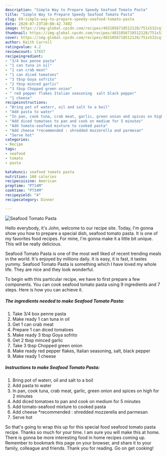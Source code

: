 ```yaml
---
description: "Simple Way to Prepare Speedy Seafood Tomato Pasta"
title: "Simple Way to Prepare Speedy Seafood Tomato Pasta"
slug: 69-simple-way-to-prepare-speedy-seafood-tomato-pasta
date: 2020-07-23T10:08:42.740Z
image: https://img-global.cpcdn.com/recipes/4831856718512128/751x532cq70/seafood-tomato-pasta-recipe-main-photo.jpg
thumbnail: https://img-global.cpcdn.com/recipes/4831856718512128/751x532cq70/seafood-tomato-pasta-recipe-main-photo.jpg
cover: https://img-global.cpcdn.com/recipes/4831856718512128/751x532cq70/seafood-tomato-pasta-recipe-main-photo.jpg
author: Keith Carroll
ratingvalue: 4.2
reviewcount: 17657
recipeingredient:
- "3/4 box penne pasta"
- "1 can tuna in oil"
- "1 can crab meat"
- "1 can diced tomatoes"
- "3 tbsp Goya sofrito"
- "2 tbsp minced garlic"
- "3 tbsp Chopped green onion"
- " red pepper flakes Italian seasoning  salt black pepper"
- "1 cheese"
recipeinstructions:
- "Bring pot of waterr, oil and salt to a boil"
- "Add pasta to water"
- "In pan, cook tuna, crab meat, garlic, green onion and spices on high for 2 minutes"
- "Add diced tomatoes to pan and cook on medium for 5 minutes"
- "Add tomato-seafood mixture to cooked pasta"
- "Add cheese *recommended : shredded mozzerella and parmesan"
- "Serve hot"
categories:
- Recipe
tags:
- seafood
- tomato
- pasta

katakunci: seafood tomato pasta 
nutrition: 160 calories
recipecuisine: American
preptime: "PT14M"
cooktime: "PT34M"
recipeyield: "4"
recipecategory: Dinner

---
```



![Seafood Tomato Pasta](https://img-global.cpcdn.com/recipes/4831856718512128/751x532cq70/seafood-tomato-pasta-recipe-main-photo.jpg)

Hello everybody, it's John, welcome to our recipe site. Today, I'm gonna show you how to prepare a special dish, seafood tomato pasta. It is one of my favorites food recipes. For mine, I'm gonna make it a little bit unique. This will be really delicious.

Seafood Tomato Pasta is one of the most well liked of recent trending meals in the world. It's enjoyed by millions daily. It is easy, it is fast, it tastes yummy. Seafood Tomato Pasta is something which I have loved my whole life. They are nice and they look wonderful.




To begin with this particular recipe, we have to first prepare a few components. You can cook seafood tomato pasta using 9 ingredients and 7 steps. Here is how you can achieve it.

<!--inarticleads1-->

##### The ingredients needed to make Seafood Tomato Pasta:

1. Take 3/4 box penne pasta
1. Make ready 1 can tuna in oil
1. Get 1 can crab meat
1. Prepare 1 can diced tomatoes
1. Make ready 3 tbsp Goya sofrito
1. Get 2 tbsp minced garlic
1. Take 3 tbsp Chopped green onion
1. Make ready  red pepper flakes, Italian seasoning,  salt, black pepper
1. Make ready 1 cheese




<!--inarticleads2-->

##### Instructions to make Seafood Tomato Pasta:

1. Bring pot of waterr, oil and salt to a boil
1. Add pasta to water
1. In pan, cook tuna, crab meat, garlic, green onion and spices on high for 2 minutes
1. Add diced tomatoes to pan and cook on medium for 5 minutes
1. Add tomato-seafood mixture to cooked pasta
1. Add cheese *recommended : shredded mozzerella and parmesan
1. Serve hot




So that's going to wrap this up for this special food seafood tomato pasta recipe. Thanks so much for your time. I am sure you will make this at home. There is gonna be more interesting food in home recipes coming up. Remember to bookmark this page on your browser, and share it to your family, colleague and friends. Thank you for reading. Go on get cooking!
